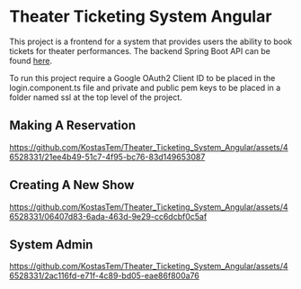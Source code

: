 # Theater Ticketing System Angular

This project is a frontend for a system that provides users the ability to book tickets for theater performances. The backend Spring Boot API can be found [here](https://github.com/KostasTem/Theater_Ticketing_System_API).

To run this project require a Google OAuth2 Client ID to be placed in the login.component.ts file and private and public pem keys to be placed in a folder named ssl at the top level of the project.

## Making A Reservation

https://github.com/KostasTem/Theater_Ticketing_System_Angular/assets/46528331/21ee4b49-51c7-4f95-bc76-83d149653087

## Creating A New Show

https://github.com/KostasTem/Theater_Ticketing_System_Angular/assets/46528331/06407d83-6ada-463d-9e29-cc6dcbf0c5af

## System Admin

https://github.com/KostasTem/Theater_Ticketing_System_Angular/assets/46528331/2ac116fd-e71f-4c89-bd05-eae86f800a76
